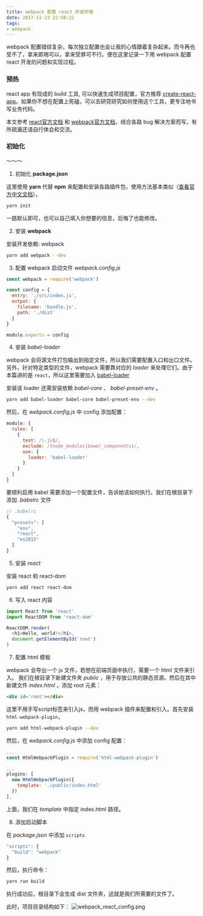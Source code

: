 ```yaml
---
title: webpack 配置 react 开发环境
date: 2017-11-23 22:58:22
tags:
- webpack
---
```


webpack 配置错综复杂，每次独立配置也会让我的心情跟着复杂起来。而今再也受不了，拿来即用可以，拿来受罪可不行。便在这里记录一下用 webpack 配置 react 开发的问题和实现过程。

<!--more-->
### 预热
react app 有现成的 build 工具, 可以快速生成项目配置，官方推荐 [create-react-app](https://github.com/facebookincubator/create-react-app)。如果你不想在配置上死磕，可以去研究研究如何使用这个工具，更专注地书写业务代码。

本文参考 [react官方文档](https://facebook.github.io/react/docs/hello-world.html) 和 [webpack官方文档](https://webpack.js.org/guides/)，结合各路 bug 解决方案而写，有所疏漏还请自行体会和交流。

### 初始化
   ～～～

1. 初始化 **package.json**

  这里使用 **yarn** 代替 **npm** 来配置和安装各路插件包，使用方法基本类似（[查看官方中文文档](https://yarnpkg.com/zh-Hans/docs)）。

  ```bash
  yarn init
  ```
  一路默认即可，也可以自己填入你想要的信息，后悔了也能修改。

2. 安装 **webpack**

  安装开发依赖: webpack
  ```bash
  yarn add webpack --dev
  ```

3. 配置 webpack 启动文件 *webpack.config.js*

  ```js
  const webpack = require('webpack')

  const config = {
    entry: './src/index.js',
    output: {
      filename: 'bundle.js',
      path: './dist'
    }
  }

  module.exports = config
  ```

4. 安装 *babel-loader*

  webpack 会将源文件打包输出到指定文件，所以我们需要配置入口和出口文件。另外，针对特定类型的文件，webpack 需要靠对应的 *loader* 来处理它们。由于本篇讲的是 `react`，所以这里需要加入 [babel-loader](https://github.com/babel/babel-loader)

  安装该 loader 还需安装依赖 *babel-core* 、 *babel-preset-env* 。
  ```bash
  yarn add babel-loader babel-core babel-preset-env --dev
  ```

  然后，在 *webpack.config.js* 中 config 添加配置：
  ```js
  module: {
    rules: [
      {
        test: /\.js$/,
        exclude: /(node_modules|bower_components)/,
        use: {
          loader: 'babel-loader'
        }
      }
    ]
  }
  ```

  要顺利启用 babel 需要添加一个配置文件，告诉她该如何执行。我们在根目录下添加 *.babelrc* 文件
  ```js
  // .babelrc
  {
    "presets": [
      "env",
      "react",
      "es2015"
    ]
  }
  ```

5. 安装 *react*

  安装 react 和 react-dom

  ```bash
  yarn add react react-dom
  ```

6. 写入 react 内容

  ```js
  import React from 'react'
  import ReactDOM from 'react-dom'

  ReactDOM.render(
    <h1>Hello, world!</h1>,
    document.getElementById('root')
  )
  ```

7. 配置 html 模板

  webpack 会导出一个 js 文件，若想在前端页面中执行，需要一个 html 文件来引入。
  我们在根目录下新建文件夹 *public* ，用于存放公共的静态资源。然后在其中新建文件 *index.html* ，添加 root 元素：
  ```html
  <div id='root'></div>
  ```

  这里不用手写script标签来引入js，而用 webpack 插件来配置和引入。首先安装 `html-webpack-plugin`，

  ```bash
  yarn add html-webpack-plugin --dev
  ```

  然后，在 *webpack.config.js* 中添加 config 配置：

  ```js
  ...
  const HtmlWebpackPlugin = require('html-webpack-plugin')

  ...
  plugins: [
    new HtmlWebpackPlugin({
      template: './public/index.html'
    })
  ],
  ```
  上面，我们在 *template* 中指定 index.html 路径。

8. 添加启动脚本

  在 *package.json* 中添加 `scripts`
  ```js
  "scripts": {
    "build": "webpack"
  }
  ```
  然后，执行命令：
  ```bash
  yarn run build
  ```
  执行成功后，根目录下会生成 dist 文件夹，这就是我们所需要的文件了。

  此时，项目目录结构如下：
  ![webpack_react_config.png](./webpack_react_config.png)




